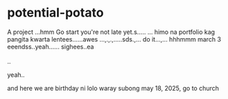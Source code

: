 # potential-potato
A project
...hmm
Go start you're not late yet.s.....
...
himo na portfolio kag pangita kwarta lentees......awes
...,.,.,.....sds.,...
do it...,...
 hhhmmm march 3 eeendss..yeah......
 sighees..ea
 <br>
 <br>..

 yeah..

 and here we are birthday ni lolo waray subong may 18, 2025, go to church
<!-- I will start today freelancing and VA help meqq..

help me help me helpppp..

mashed potato
heyy

hello. s.
